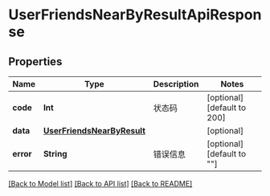 # UserFriendsNearByResultApiResponse

## Properties
Name | Type | Description | Notes
------------ | ------------- | ------------- | -------------
**code** | **Int** | 状态码 | [optional] [default to 200]
**data** | [**UserFriendsNearByResult**](UserFriendsNearByResult.md) |  | [optional] 
**error** | **String** | 错误信息 | [optional] [default to ""]

[[Back to Model list]](../README.md#documentation-for-models) [[Back to API list]](../README.md#documentation-for-api-endpoints) [[Back to README]](../README.md)


